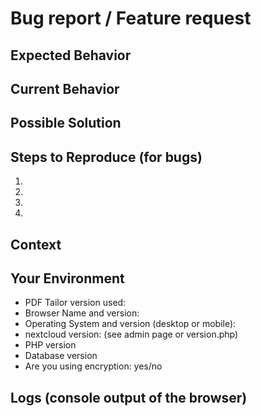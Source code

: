 <!--- 
Provide a general summary of the issue in the Title above.
 
Please choose between the "Bug report" and the "Feature request" and remove the other text.
 -->

# Bug report / Feature request
## Expected Behavior
<!--- If you're describing a bug, tell us what should happen -->
<!--- If you're suggesting a change/improvement, tell us how it should work -->

## Current Behavior
<!--- If describing a bug, tell us what happens instead of the expected behavior -->
<!--- If suggesting a change/improvement, explain the difference from current behavior -->

## Possible Solution
<!--- Not obligatory, but suggest a fix/reason for the bug, -->
<!--- or ideas how to implement the addition or change (I am happy about working code.) -->

## Steps to Reproduce (for bugs)
<!--- Provide a link to a live example, or an unambiguous set of steps to -->
<!--- reproduce this bug. Include code to reproduce, if relevant -->
1.
2.
3.
4.

## Context
<!--- How has this issue affected you? What are you trying to accomplish? -->
<!--- Providing context helps us come up with a solution that is most useful in the real world -->

## Your Environment
<!--- Include as many relevant details about the environment you experienced the bug in -->
* PDF Tailor version used:
* Browser Name and version:
* Operating System and version (desktop or mobile):
* nextcloud version: (see admin page or version.php)
* PHP version
* Database version
* Are you using encryption: yes/no

## Logs (console output of the browser)
